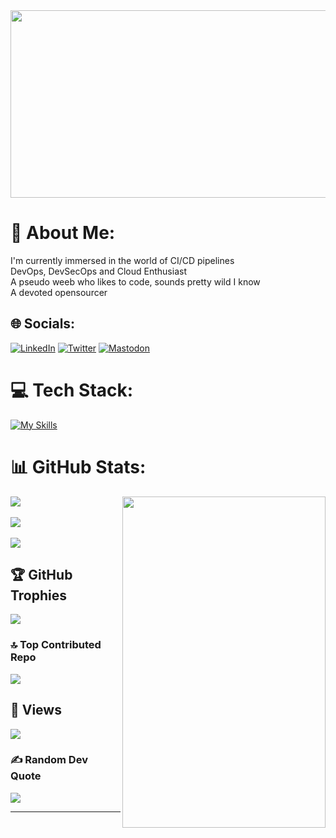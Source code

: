 <img src="https://www.rustacean.net/more-crabby-things/dancing-ferris.gif" width="800" height="300">



# 💫 About Me:
I'm currently immersed in the world of CI/CD pipelines <br>DevOps, DevSecOps and Cloud Enthusiast <br> A pseudo weeb who likes to code, sounds pretty wild I know<br> A devoted opensourcer


## 🌐 Socials:
[![LinkedIn](https://img.shields.io/badge/LinkedIn-%230077B5.svg?logo=linkedin&logoColor=white)](https://linkedin.com/in/the-terminal-639886290) [![Twitter](https://img.shields.io/badge/Twitter-%231DA1F2.svg?logo=Twitter&logoColor=white)](https://twitter.com/@TTerminal86238) [![Mastodon](https://img.shields.io/badge/-MASTODON-%232B90D9?logo=mastodon&logoColor=white)](https://mastodon.social/@Terminal127@mastodon.social) 


# 💻 Tech Stack:
[![My Skills](https://skillicons.dev/icons?i=java,python,ruby,rust,js,c,cpp,go,html,lua,md,selenium,github,gitlab,git,vim,neovim,linux,bash,ansible,powershell,docker,jenkins,kubernetes,nginx,aws,vscode,regex,ai,terraform,cmake,nodejs,expressjs,bots,azure)](https://skillicons.dev)


# 📊 GitHub Stats:
<img align=right src="https://www.gifcen.com/wp-content/uploads/2022/03/yuta-okkotsu-gif-8.gif" width="325" height="530">

![](https://github-readme-stats.vercel.app/api?username=Terminal127&theme=tokyonight&hide_border=false&include_all_commits=false&count_private=false) 
<br/><br/>
![](https://github-readme-streak-stats.herokuapp.com/?user=terminal127&theme=tokyonight)
<br/><br/>
 ![](https://github-readme-stats.vercel.app/api/top-langs/?username=Terminal127&theme=tokyonight&hide_border=false&include_all_commits=false&count_private=false&layout=compact)




## 🏆 GitHub Trophies
![](https://github-profile-trophy.vercel.app/?username=Terminal127&theme=tokyonight&no-frame=false&no-bg=true&margin-w=4)


### 🔝 Top Contributed Repo
![](https://github-contributor-stats.vercel.app/api?username=Terminal127&limit=5&theme=tokyonight&combine_all_yearly_contributions=true)</br>

## 👀 Views
[![](https://visitcount.itsvg.in/api?id=Terminal127&icon=2&color=8)](https://visitcount.itsvg.in)

### ✍️ Random Dev Quote
![](https://quotes-github-readme.vercel.app/api?type=horizontal&theme=tokyonight)

---



<!-- Proudly created with GPRM ( https://gprm.itsvg.in ) -->
